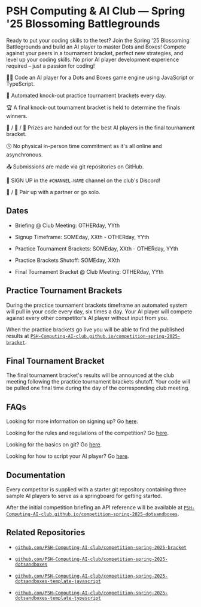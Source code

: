 # PSH Computing & AI Club — Spring '25 Blossoming Battlegrounds

Ready to put your coding skills to the test? Join the Spring '25 Blossoming Battlegrounds and build an AI player to master Dots and Boxes! Compete against your peers in a tournament bracket, perfect new strategies, and level up your coding skills. No prior AI player development experience required – just a passion for coding!

:technologist: Code an AI player for a Dots and Boxes game engine using JavaScript or TypeScript.

:calendar: Automated knock-out practice tournament brackets every day.

:trophy: A final knock-out tournament bracket is held to determine the finals winners.

:1st_place_medal: / :2nd_place_medal: / :3rd_place_medal: Prizes are handed out for the best AI players in the final tournament bracket.

:clock4: No physical in-person time commitment as it's all online and asynchronous.

:outbox_tray: Submissions are made via git repositories on GitHub.

:pencil: SIGN UP in the `#CHANNEL-NAME` channel on the club's Discord!

:bust_in_silhouette: / :busts_in_silhouette: Pair up with a partner or go solo.

## Dates

- Briefing @ Club Meeting: OTHERday, YYth

- Signup Timeframe: SOMEday, XXth - OTHERday, YYth

- Practice Tournament Brackets: SOMEday, XXth - OTHERday, YYth

- Practice Brackets Shutoff: SOMEday, XXth

- Final Tournament Bracket @ Club Meeting: OTHERday, YYth

## Practice Tournament Brackets

During the practice tournament brackets timeframe an automated system will pull in your code every day, six times a day. Your AI player will compete against every other competitor's AI player without input from you.

When the practice brackets go live you will be able to find the published results at [`PSH-Computing-AI-club.github.io/competition-spring-2025-bracket`](https://PSH-Computing-AI-club.github.io/competition-spring-2025-bracket).

## Final Tournament Bracket

The final tournament bracket's results will be announced at the club meeting following the practice tournament brackets shutoff. Your code will be pulled one final time during the day of the corresponding club meeting.

## FAQs

Looking for more information on signing up? Go [here](./signing-up.md).

Looking for the rules and regulations of the competition? Go [here](./regulations.md).

Looking for the basics on git? Go [here](./git-repositories.md).

Looking for how to script your AI player? Go [here](./ai-player-scripting.md).

## Documentation

Every competitor is supplied with a starter git repository containing three sample AI players to serve as a springboard for getting started.

After the initial competition briefing an API reference will be available at [`PSH-Computing-AI-club.github.io/competition-spring-2025-dotsandboxes`](https://PSH-Computing-AI-club.github.io/competition-spring-2025-dotsandboxes).

## Related Repositories

- [`github.com/PSH-Computing-AI-club/competition-spring-2025-bracket`](https://github.com/PSH-Computing-AI-club/competition-spring-2025-bracket)

- [`github.com/PSH-Computing-AI-club/competition-spring-2025-dotsandboxes`](https://github.com/PSH-Computing-AI-club/competition-spring-2025-dotsandboxes)

- [`github.com/PSH-Computing-AI-club/competition-spring-2025-dotsandboxes-template-javascript`](https://github.com/PSH-Computing-AI-club/competition-spring-2025-dotsandboxes-template-javascript)

- [`github.com/PSH-Computing-AI-club/competition-spring-2025-dotsandboxes-template-typescript`](https://github.com/PSH-Computing-AI-club/competition-spring-2025-dotsandboxes-template-typescript)
